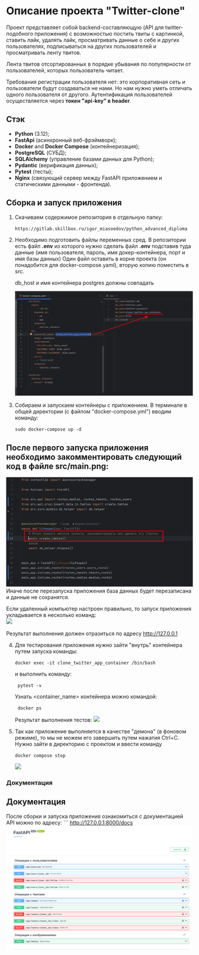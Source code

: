 # Описание проекта "Twitter-clone"
Проект представляет собой backend-составляющую (API для twitter-подобного приложения) с 
возможностью постить твиты с картинкой, ставить лайк, удалять лайк, просматривать данные 
о себе и других пользователях, подписываться на других пользователей и просматривать ленту твитов.

Лента твитов отсортированных в порядке убывания по популярности от пользователей, которых 
пользователь читает.

Требования регистрации пользователя нет: это корпоративная сеть и пользователи будут 
создаваться не нами. Но нам нужно уметь отличать одного пользователя от другого.
Аутентификация пользователей осуществляется через **токен "api-key" в header**.

## Стэк
* **Python** (3.12);
* **FastApi** (асинхронный веб-фрэймворк);
* **Docker** and **Docker Compose** (контейнеризация);
* **PostgreSQL** (СУБД);
* **SQLAlchemy** (управление базами данных для Python);
* **Pydantic** (верификация данных);
* **Pytest** (тесты);
* **Nginx** (связующий сервер между FastAPI приложением и статическими данными - фронтенда).

## Сборка и запуск приложения

1. Скачиваем содержимое репозитория в отдельную папку:
    ```
    https://gitlab.skillbox.ru/igor_miasoedov/python_advanced_diploma
    ```
2. Необходимо подготовить файлы переменных сред. В репозитории есть файл **.env** из которого 
   нужно сделать файл **.env** подставив туда данные (имя пользователя, пароль, имя докер-контейнера,
   порт и имя базы данных) 
   Один файл оставить в корне проекта (он понадобится для docker-compose.yaml), вторую копию поместить
   в src.
   
   db_host и имя контейнера postgres должны совпадать

   ![](/screenshots/db_host.png) 


3. Собираем и запускаем контейнеры с приложением. В терминале в общей директории (с файлом "docker-compose.yml") 
вводим команду:
    ```
    sudo docker-compose up -d
    ```

## После первого запуска приложения необходимо закомментировать следующий код в файле src/main.png:
   ![](/screenshots/main.png)  
   Иначе после перезапуска приложения база данных будет перезаписана и данные не сохранятся.

   Если удаленный компьютер настроен правильно, то запуск приложения укладывается в 
   несколько команд:  
![](/screenshots/docker_up.png)

   Результат выполнения должен отразиться по адресу http://127.0.0.1


4. Для тестирования приложения нужно зайти "внутрь" контейнера путем запуска команды:
    ```
    docker exec -it clone_twitter_app_container /bin/bash
    ```
   и выполнить команду:
   ```
    pytest -v
    ```
   Узнать <container_name> контейнера можно командой:
   ```
    docker ps 
    ```

   Результат выполнения тестов:
   ![](/screenshots/pytest.png)
5. Так как приложение выполняется в качестве "демона" (в фоновом режиме), то мы не можем его завершить 
   путем нажатия Ctrl+C. Нужно зайти в директорию с проектом и ввести команду
    ```
    docker compose stop 
    ```
   ![](/screenshots/docker_stop.png)
### Документация
## Документация

После сборки и запуска приложения ознакомиться с документацией API можно по адресу:
    ```
    http://127.0.0.1:8000/docs
![](/screenshots/documentation.png)
